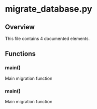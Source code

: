 # migrate_database.py

## Overview

This file contains 4 documented elements.

## Functions

### main()

Main migration function

### main()

Main migration function

